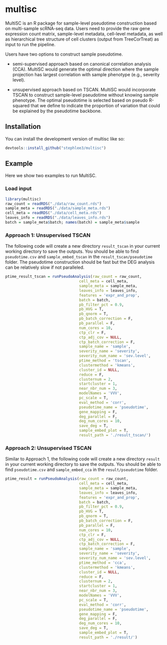 
# multisc

<!-- badges: start -->
<!-- badges: end -->

MultiSC is an R package for sample-level pseudotime construction based on multi-sample scRNA-seq data. Users need to provide the raw gene expression count matrix, sample-level metadata, cell-level metadata, as well as hierarchical tree structure of cell clusters (output from TreeCorTreat) as input to run the pipeline. 

Users have two options to construct sample pseudotime.

* semi-supervised approach based on canonical correlation analysis (CCA). MultiSC would generate the optimal direction where the sample projection has largest correlation with sample phenotype (e.g., severity level).

* unsupervised approach based on TSCAN. MultiSC would incorporate TSCAN to construct sample-level pseudotime without knowing sample phenotype. The optimal pseudotime is selected based on pseudo R-squared that we define to indicate the proportion of variation that could be explained by the pseudotime backbone. 

## Installation

You can install the development version of multisc like so:

``` r
devtools::install_github("stephlee3/multisc")
```

## Example

Here we show two examples to run MultiSC.

### Load input

``` r
library(multisc)
raw_count = readRDS("./data/raw_count.rds")
sample_meta = readRDS("./data/sample_meta.rds")
cell_meta = readRDS("./data/cell_meta.rds")
leaves_info = readRDS("./data/leaves_info.rds")
batch = sample_meta$batch; names(batch) = sample_meta$sample
```

### Approach 1: Unsupervised TSCAN

The following code will create a new directory `result_tscan` in your current working directory to save the outputs. You should be able to find `pseudotime.csv` and `sample_embed_tscan` in the `result_tscan/pseudotime` folder. The pseudotime construction should be fast but the DEG analysis can be relatively slow if not paralleled. 


``` r
ptime_result_tscan = runPseudoAnalysis(raw_count = raw_count,
                                 cell_meta = cell_meta, 
                                 sample_meta = sample_meta,
                                 leaves_info = leaves_info,
                                 features = 'expr_and_prop', 
                                 batch = batch, 
                                 pb_filter_pct = 0.9, 
                                 pb_HVG = T, 
                                 pb_qnorm = T, 
                                 pb_batch_correction = F, 
                                 pb_parallel = F,
                                 num_cores = 10,
                                 ctp_clr = F, 
                                 ctp_adj_cov = NULL, 
                                 ctp_batch_correction = F, 
                                 sample_name = 'sample', 
                                 severity_name = 'severity', 
                                 severity_num_name = 'sev.level',
                                 ptime_method = 'tscan', 
                                 clustermethod = 'kmeans', 
                                 cluster_id = NULL, 
                                 reduce = F, 
                                 clusternum = 2, 
                                 startcluster = 1, 
                                 near_nbr_num = 3, 
                                 modelNames = 'VVV',
                                 pc_scale = T,
                                 eval_method = 'corr',
                                 pseudotime_name = 'pseudotime', 
                                 gene_mapping = F,
                                 deg_parallel = F,
                                 deg_num_cores = 10,
                                 save_deg = T, 
                                 sample_embed_plot = T, 
                                 result_path = './result_tscan/')
```



### Approach 2: Unsupervised TSCAN

Similar to Approach 1, the following code will create a new directory `result` in your current working directory to save the outputs. You should be able to find `pseudotime.csv` and `sample_embed_cca` in the `result/pseudotime` folder.

``` r
ptime_result = runPseudoAnalysis(raw_count = raw_count,
                                 cell_meta = cell_meta, 
                                 sample_meta = sample_meta,
                                 leaves_info = leaves_info,
                                 features = 'expr_and_prop', 
                                 batch = batch, 
                                 pb_filter_pct = 0.9, 
                                 pb_HVG = T, 
                                 pb_qnorm = T, 
                                 pb_batch_correction = F, 
                                 pb_parallel = F,
                                 num_cores = 10,
                                 ctp_clr = F, 
                                 ctp_adj_cov = NULL, 
                                 ctp_batch_correction = F, 
                                 sample_name = 'sample', 
                                 severity_name = 'severity', 
                                 severity_num_name = 'sev.level',
                                 ptime_method = 'cca', 
                                 clustermethod = 'kmeans', 
                                 cluster_id = NULL, 
                                 reduce = F, 
                                 clusternum = 2, 
                                 startcluster = 1, 
                                 near_nbr_num = 3, 
                                 modelNames = 'VVV',
                                 pc_scale = T,
                                 eval_method = 'corr',
                                 pseudotime_name = 'pseudotime', 
                                 gene_mapping = F,
                                 deg_parallel = F,
                                 deg_num_cores = 10,
                                 save_deg = T, 
                                 sample_embed_plot = T, 
                                 result_path = './result/')
```

